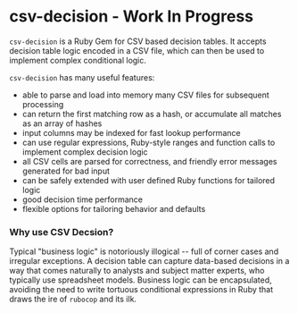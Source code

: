 # csv-decision - Work In Progress
`csv-decision` is a Ruby Gem for CSV based decision tables. It accepts decision table logic encoded in
a CSV file, which can then be used to implement complex conditional logic.

`csv-decision` has many useful features:
 * able to parse and load into memory many CSV files for subsequent processing
 * can return the first matching row as a hash, or accumulate all matches as an array of hashes
 * input columns may be indexed for fast lookup performance
 * can use regular expressions, Ruby-style ranges and function calls to implement complex decision logic
 * all CSV cells are parsed for correctness, and friendly error messages generated for bad input
 * can be safely extended with user defined Ruby functions for tailored logic
 * good decision time performance
 * flexible options for tailoring behavior and defaults
 
 ### Why use CSV Decsion?
 
 Typical "business logic" is notoriously illogical -- full of corner cases and irregular exceptions. 
 A decision table can capture data-based decisions in a way that comes naturally to analysts and subject matter 
 experts, who typically use spreadsheet models. Business logic can be encapsulated, avoiding the need to write
 tortuous conditional expressions in Ruby that draws the ire of `rubocop` and its ilk.
